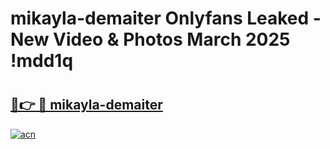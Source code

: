 # mikayla-demaiter Onlyfans Leaked - New Video & Photos March 2025 !mdd1q

# <h2><a href="https://d6rzt1.iuczelnia.edu.pl?title=mikayla-demaiter&ref=mdd1q">🔗👉 🔴 mikayla-demaiter</a></h2>

[![acn](https://github.com/user-attachments/assets/0f9c940e-d8b0-45ae-aac7-cd30a18b3e1c)](https://d6rzt1.iuczelnia.edu.pl?title=mikayla-demaiter&ref=mdd1q)

